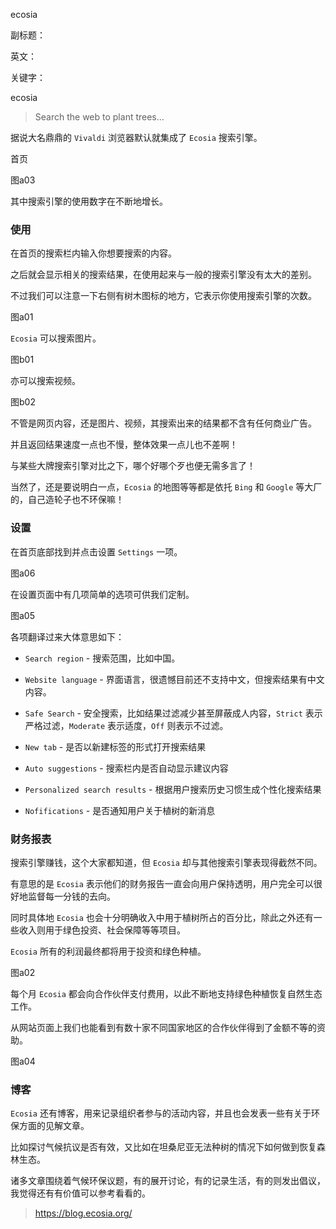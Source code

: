 ecosia

副标题：

英文：

关键字：



ecosia

> Search the web to plant trees...



据说大名鼎鼎的 `Vivaldi` 浏览器默认就集成了 `Ecosia` 搜索引擎。





首页

图a03



其中搜索引擎的使用数字在不断地增长。





### 使用

在首页的搜索栏内输入你想要搜索的内容。

之后就会显示相关的搜索结果，在使用起来与一般的搜索引擎没有太大的差别。

不过我们可以注意一下右侧有树木图标的地方，它表示你使用搜索引擎的次数。

图a01



`Ecosia` 可以搜索图片。

图b01



亦可以搜索视频。

图b02



不管是网页内容，还是图片、视频，其搜索出来的结果都不含有任何商业广告。

并且返回结果速度一点也不慢，整体效果一点儿也不差啊！

与某些大牌搜索引擎对比之下，哪个好哪个歹也便无需多言了！

当然了，还是要说明白一点，`Ecosia` 的地图等等都是依托 `Bing` 和 `Google` 等大厂的，自己造轮子也不环保嘛！



### 设置

在首页底部找到并点击设置 `Settings` 一项。

图a06



在设置页面中有几项简单的选项可供我们定制。

图a05



各项翻译过来大体意思如下：

* `Search region` - 搜索范围，比如中国。
* `Website language` - 界面语言，很遗憾目前还不支持中文，但搜索结果有中文内容。
* `Safe Search` - 安全搜索，比如结果过滤减少甚至屏蔽成人内容，`Strict` 表示严格过滤，`Moderate` 表示适度，`Off` 则表示不过滤。



* `New tab` - 是否以新建标签的形式打开搜索结果
* `Auto suggestions` - 搜索栏内是否自动显示建议内容
* `Personalized search results` - 根据用户搜索历史习惯生成个性化搜索结果
* `Nofifications` - 是否通知用户关于植树的新消息





### 财务报表

搜索引擎赚钱，这个大家都知道，但 `Ecosia` 却与其他搜索引擎表现得截然不同。

有意思的是 `Ecosia` 表示他们的财务报告一直会向用户保持透明，用户完全可以很好地监督每一分钱的去向。

同时具体地 `Ecosia` 也会十分明确收入中用于植树所占的百分比，除此之外还有一些收入则用于绿色投资、社会保障等等项目。

`Ecosia` 所有的利润最终都将用于投资和绿色种植。

图a02



每个月 `Ecosia` 都会向合作伙伴支付费用，以此不断地支持绿色种植恢复自然生态工作。

从网站页面上我们也能看到有数十家不同国家地区的合作伙伴得到了金额不等的资助。

图a04





### 博客

`Ecosia` 还有博客，用来记录组织者参与的活动内容，并且也会发表一些有关于环保方面的见解文章。

比如探讨气候抗议是否有效，又比如在坦桑尼亚无法种树的情况下如何做到恢复森林生态。

诸多文章围绕着气候环保议题，有的展开讨论，有的记录生活，有的则发出倡议，我觉得还有有价值可以参考看看的。

> https://blog.ecosia.org/

